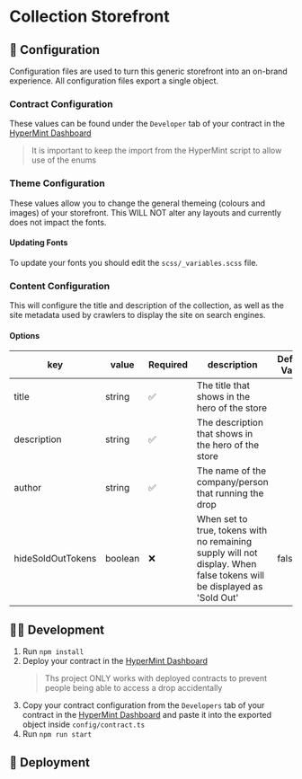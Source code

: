# Collection Storefront

## 🎨 Configuration
Configuration files are used to turn this generic storefront into an on-brand experience. All configuration files export a single object.

### Contract Configuration

These values can be found under the `Developer` tab of your contract in the [HyperMint Dashboard](https://app.hypermint.com/)


> It is important to keep the import from the HyperMint script to allow use of the enums

### Theme Configuration

These values allow you to change the general themeing (colours and images) of your storefront.
This WILL NOT alter any layouts and currently does not impact the fonts.

#### Updating Fonts
To update your fonts you should edit the `scss/_variables.scss` file.

### Content Configuration

This will configure the title and description of the collection, as well as the site metadata used by crawlers to display the site on search engines.

#### Options
| key               | value   | Required | description                                                                                                           | Default Value |
|-------------------|---------|----------|-----------------------------------------------------------------------------------------------------------------------|---------------|
| title             | string  | ✅        | The title that shows in the hero of the store                                                                         |               |
| description       | string  | ✅        | The description that shows in the hero of the store                                                                   |               |
| author            | string  | ✅        | The name of the company/person that running the drop                                                                  |               |
| hideSoldOutTokens | boolean | ❌        | When set to true, tokens with no remaining supply will not display. When false tokens will be displayed as 'Sold Out' | false         |

## 👩‍💻 Development
1. Run `npm install`
2. Deploy your contract in the [HyperMint Dashboard](https://app.hypermint.com/)
    > Ths project ONLY works with deployed contracts to prevent people being able to access a drop accidentally
3. Copy your contract configuration from the `Developers` tab of your contract in the [HyperMint Dashboard](https://app.hypermint.com/) and paste it into the exported object inside `config/contract.ts`
4. Run `npm run start`

## 🚀 Deployment
<!-- TODO: write steps on how to deploy this (maybe reccomend a provider (netlify?)) -->